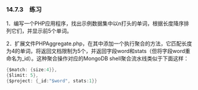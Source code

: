 ### 14.7.3　练习

1．编写一个PHP应用程序，找出示例数据集中以n打头的单词，根据长度降序排列它们，并显示前5个单词。

2．扩展文件PHPAggregate.php，在其中添加一个执行聚合的方法，它匹配长度为4的单词，将返回文档限制为5个，并返回字段word和stats（但将字段word重命名为_id）。这种聚合操作对应的MongoDB shell聚合流水线类似于下面这样：

```go
{$match: {size:4}},
{$limit: 5},
{$project: {_id:"$word", stats:1}}
```



